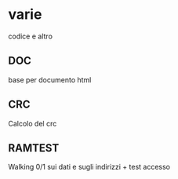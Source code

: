 # varie
codice e altro

## DOC

base per documento html

## CRC

Calcolo del crc

## RAMTEST

Walking 0/1 sui dati e sugli indirizzi + test accesso
